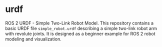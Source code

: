 # urdf
ROS 2 URDF - Simple Two-Link Robot Model. This repository contains a basic URDF file `simple_robot.urdf` describing a simple two-link robot arm with revolute joints.  It is designed as a beginner example for ROS 2 robot modeling and visualization.
